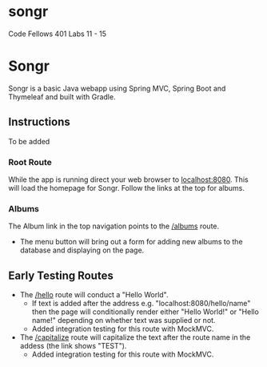 # songr
Code Fellows 401 Labs 11 - 15

# Songr

Songr is a basic Java webapp using Spring MVC, Spring Boot and Thymeleaf and built with Gradle.


## Instructions

To be added

### Root Route

While the app is running direct your web browser to [localhost:8080](http://localhost:8080). This will load the homepage for Songr. Follow the links at the top for albums.

### Albums

The Album link in the top navigation points to the [/albums](http://localhost:8080/albums) route.

- The menu button will bring out a form for adding new albums to the database and displaying on the page.

## Early Testing Routes

- The [/hello](http://localhost:8080/hello) route will conduct a "Hello World".
    - If text is added after the address e.g. "localhost:8080/hello/name" then the page will conditionally render either "Hello World!" or "Hello name!" depending on whether text was supplied or not.
    - Added integration testing for this route with MockMVC.
- The [/capitalize](http://localhost:8080/capitalize/test) route will capitalize the text after the route name in the addess (the link shows "TEST").
    - Added integration testing for this route with MockMVC.

